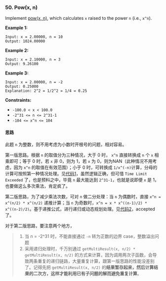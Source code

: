 ### 50. Pow(x, n)

Implement [pow(x, n)](http://www.cplusplus.com/reference/valarray/pow/), which calculates `x` raised to the power `n` (i.e., `x^n`).

 

**Example 1:**

```
Input: x = 2.00000, n = 10
Output: 1024.00000
```

**Example 2:**

```
Input: x = 2.10000, n = 3
Output: 9.26100
```

**Example 3:**

```
Input: x = 2.00000, n = -2
Output: 0.25000
Explanation: 2^2 = 1/2^2 = 1/4 = 0.25
```

 

**Constraints:**

- `-100.0 < x < 100.0`
- `-2^31 <= n <= 2^31-1`
- `-104 <= x^n <= 104`

#### 思路

此题 `n` 为整数，则不用考虑为小数时开根号的问题，相对容易。

第一版思路。根据 `n` 的取值分为三种情况，大于 0 时， `x^n` 直接转换成 `n` 个 `x` 相乘即可；等于 0 时，若 `x` 非 0，则为 1，若 `x` 为 0，则为NAN（此种情况不用考虑，因为 `x^n` 的取值在有效范围）；小于 0 时，可转换成 `1/x^(-n)`计算，分母的计算可按照第一种情况处理。见[代码1](Solution.java)，虽然逻辑正确，但可惜 `Time Limit Exceeded` 了，也是预料之中，毕竟 `n` 最大能达到 `2^31-1`，也就是说即便 `x` 是 1，也要做这么多次乘法，肯定疯了。

第二版思路，为了减少乘法次数，可对 `n` 做二分处理：当 `n` 为偶数时，直接 `x^n = x^(n/2) * x^(n/2)` 递推计算；当 `n` 为奇数时，`x^n = x * x^((n-1)/2) * x^((n-2)/2)`。基于递推公式，进行递归或动态规划处理。见[代码2](Solution2.java)，accepted 了。

对于第二版思路，要注意两个地方，

> 1. 当 n = -2^31 时，不能直接通过 `-n` 转为正数的边界 case，整数溢出问题
> 2. 采用递归处理时，千万别通过 `getMultiResult(x, n/2) * getMultiResult(x, n/2)` 的方式来计算，因为调用两次子函数，会导致两条重复的递归链路，大量重复计算，跟第一版思路的性能没差别了。记得先把 `getMultiResult(x, n/2)` 的**结果暂存起来，然后计算结果的二次方，这样才能利用已有子问题的解而避免重复计算**。